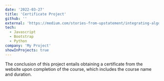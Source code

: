 ```yaml
---
date: '2022-03-27'
title: 'Certificate Project'
github: ''
external: 'https://medium.com/stories-from-upstatement/integrating-algolia-search-with-wordpress-multisite-e2dea3ed449c'
tech:
  - Javascript
  - Bootstrap
  - Python
company: 'My Project'
showInProjects: true
---
```


The conclusion of this project entails obtaining a certificate from the website upon completion of the course, which includes the course name and duration.
